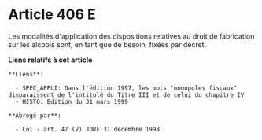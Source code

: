 # Article 406 E

Les modalités d'application des dispositions relatives au droit de fabrication sur les alcools sont, en tant que de besoin,
fixées par décret.

**Liens relatifs à cet article**

	**Liens**:

	  - SPEC_APPLI: Dans l'édition 1997, les mots "monopoles fiscaux" disparaissent de l'intitulé du Titre III et de celui du chapitre IV
	  - HISTO: Edition du 31 mars 1999

	**Abrogé par**:

	  - Loi - art. 47 (V) JORF 31 décembre 1998
